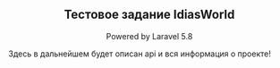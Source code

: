 <h2 align="center">Тестовое задание IdiasWorld</h2>

<p align="center">Powered by Laravel 5.8</p>


Здесь в дальнейшем будет описан api и вся информация о проекте!  
